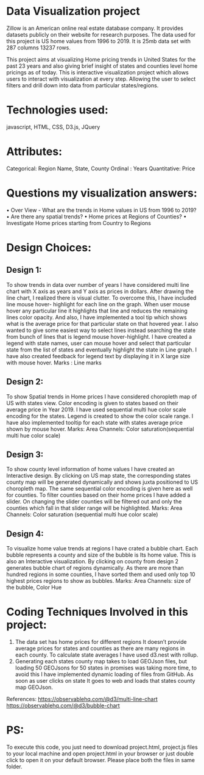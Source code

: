 # Data Visualization project
Zillow is an American online real estate database company. It provides datasets publicly on their
website for research purposes. The data used for this project is US home values from 1996 to 2019. It is
25mb data set with 287 columns 13237 rows.

This project aims at visualizing Home pricing trends in United States for the past 23 years and
also giving brief insight of states and counties level home pricings as of today. This is interactive
visualization project which allows users to interact with visualization at every step. Allowing the user to
select filters and drill down into data from particular states/regions. 

# Technologies used: 
javascript, HTML, CSS, D3.js, JQuery

# Attributes:
Categorical: Region Name, State, County
Ordinal : Years
Quantitative: Price

# Questions my visualization answers:
• Over View - What are the trends in Home values in US from 1996 to 2019?
• Are there any spatial trends?
• Home prices at Regions of Counties?
• Investigate Home prices starting from Country to Regions

# Design Choices:
## Design 1:
To show trends in data over number of years I have considered multi line chart with X axis as
years and Y axis as prices in dollars. After drawing the line chart, I realized there is visual clutter. To
overcome this, I have included line mouse hover- highlight for each line on the graph. When user mouse
hover any particular line it highlights that line and reduces the remaining lines color opacity. And also, I
have implemented a tool tip which shows what is the average price for that particular state on that
hovered year. I also wanted to give some easiest way to select lines instead searching the state from
bunch of lines that is legend mouse hover-highlight. I have created a legend with state names, user can
mouse hover and select that particular state from the list of states and eventually highlight the state in
Line graph. I have also created feedback for legend text by displaying it in X large size with mouse hover.
Marks : Line marks

## Design 2:
To show Spatial trends in Home prices I have considered choropleth map of US with states view.
Color encoding is given to states based on their average price in Year 2019. I have used sequential multi
hue color scale encoding for the states. Legend is created to show the color scale range. I have also
implemented tooltip for each state with states average price shown by mouse hover.
Marks: Area
Channels: Color saturation(sequential multi hue color scale)

## Design 3:
To show county level information of home values I have created an Interactive design. By
clicking on US map state, the corresponding states county map will be generated dynamically and shows
juxta positioned to US choropleth map. The same sequential color encoding is given here as well for
counties. To filter counties based on their home prices I have added a slider. On changing the slider
counties will be filtered out and only the counties which fall in that slider range will be highlighted.
Marks: Area
Channels: Color saturation (sequential multi hue color scale)

## Design 4:
To visualize home value trends at regions I have crated a bubble chart. Each bubble represents a
county and size of the bubble is Its home value. This is also an Interactive visualization. By clicking on
county from design 2 generates bubble chart of regions dynamically. As there are more than hundred
regions in some counties, I have sorted them and used only top 10 highest prices regions to show as
bubbles.
Marks: Area
Channels: size of the bubble, Color Hue

# Coding Techniques Involved in this project:
1. The data set has home prices for different regions It doesn’t provide average prices for states and
counties as there are many regions in each county. To calculate state averages I have used d3.nest
with rollup.
2. Generating each states county map takes to load GEOJson files, but loading 50 GEOJsons for 50
states in promises was taking more time, to avoid this I have implemented dynamic loading of
files from GitHub. As soon as user clicks on state It goes to web and loads that states county map
GEOJson.

References:
https://observablehq.com/@d3/multi-line-chart
https://observablehq.com/@d3/bubble-chart

# PS: 
To execute this code, you just need to download project.html, project.js files to your local machine and open project.html in your browser or just double click to open it on your default browser. Please place both the files in same folder.
